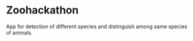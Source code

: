 # Zoohackathon
App for detection of different species and distinguish among same species of animals.
